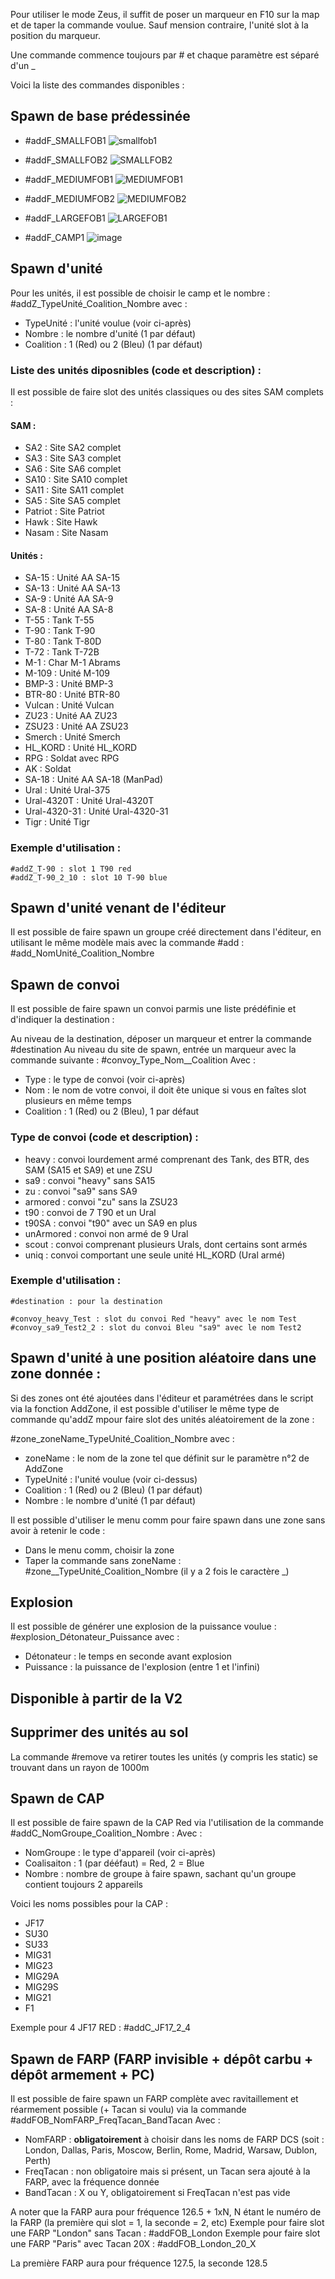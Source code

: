 

Pour utiliser le mode Zeus, il suffit de poser un marqueur en F10 sur la map et de taper la commande voulue. Sauf mension contraire, l'unité slot à la position du marqueur. 

Une commande commence toujours par # et chaque paramètre est séparé d'un _

Voici la liste des commandes disponibles : 

## Spawn de base prédessinée

 - #addF_SMALLFOB1
   ![smallfob1](https://github.com/docbrownd/DCSZeus/assets/105074220/8f6dac9d-bc0d-4d6e-8548-8e54610e15c3)

 - #addF_SMALLFOB2
![SMALLFOB2](https://github.com/docbrownd/DCSZeus/assets/105074220/970a7b89-a1ea-4dff-bede-85401beff347)
   
 - #addF_MEDIUMFOB1
   ![MEDIUMFOB1](https://github.com/docbrownd/DCSZeus/assets/105074220/6382e7c3-1188-402b-bcd5-3617343e8fda)

 - #addF_MEDIUMFOB2
   ![MEDIUMFOB2](https://github.com/docbrownd/DCSZeus/assets/105074220/ea243bd4-1dbe-40e2-9942-52d86361bf6e)
   
 - #addF_LARGEFOB1
   ![LARGEFOB1](https://github.com/docbrownd/DCSZeus/assets/105074220/cdddc387-87bf-4e3c-bb73-8e3cd0d56314)

- #addF_CAMP1
  ![image](https://github.com/docbrownd/DCSZeus/assets/105074220/81cb12bc-954f-4c5c-b223-4372a09a6454)

 
## Spawn d'unité

Pour les unités, il est possible de choisir le camp et le nombre : #addZ_TypeUnité_Coalition_Nombre avec :

 - TypeUnité : l'unité voulue (voir ci-après)
 - Nombre : le nombre d'unité (1 par défaut)
 - Coalition : 1 (Red) ou 2 (Bleu) (1 par défaut)

### Liste des unités diposnibles (code et description) : 

Il est possible de faire slot des unités classiques ou des sites SAM complets : 

#### SAM :

 - SA2 : Site SA2 complet
 - SA3 : Site SA3 complet
 - SA6 : Site SA6 complet
 - SA10 : Site SA10 complet
 - SA11 : Site SA11 complet
 - SA5 : Site SA5 complet
 - Patriot : Site Patriot
 - Hawk : Site Hawk
 - Nasam : Site Nasam


#### Unités :

 - SA-15 : Unité AA SA-15
 - SA-13 : Unité AA SA-13
 - SA-9 : Unité AA SA-9
 - SA-8 : Unité AA SA-8
 - T-55 : Tank T-55
 - T-90 : Tank T-90
 - T-80 : Tank T-80D
 - T-72 : Tank T-72B
 - M-1 : Char M-1 Abrams
 - M-109 : Unité M-109
 - BMP-3 : Unité BMP-3
 - BTR-80 : Unité BTR-80
 - Vulcan : Unité Vulcan
 - ZU23 : Unité AA ZU23
 - ZSU23 : Unité AA ZSU23
 - Smerch : Unité Smerch
 - HL_KORD : Unité HL_KORD
 - RPG : Soldat avec RPG
 - AK : Soldat 
 - SA-18 : Unité AA SA-18 (ManPad) 
 - Ural : Unité Ural-375
 - Ural-4320T : Unité Ural-4320T
 - Ural-4320-31 : Unité Ural-4320-31
 - Tigr : Unité Tigr

### Exemple d'utilisation : 

	#addZ_T-90 : slot 1 T90 red 
	#addZ_T-90_2_10 : slot 10 T-90 blue


## Spawn d'unité venant de l'éditeur

Il est possible de faire spawn un groupe créé directement dans l'éditeur, en utilisant le même modèle mais avec la commande #add : #add_NomUnité_Coalition_Nombre



## Spawn de convoi

Il est possible de faire spawn un convoi parmis une liste prédéfinie et d'indiquer la destination : 

Au niveau de la destination, déposer un marqueur et entrer la commande #destination
Au niveau du site de spawn, entrée un marqueur avec la commande suivante : #convoy_Type_Nom__Coalition 
Avec : 
 - Type : le type de convoi (voir ci-après)
 - Nom : le nom de votre convoi, il doit ête unique si vous en faîtes slot plusieurs en même temps
 - Coalition : 1 (Red) ou 2 (Bleu), 1 par défaut

### Type de convoi (code et description) : 

 - heavy : convoi lourdement armé comprenant des Tank, des BTR, des SAM (SA15 et SA9) et une ZSU
 - sa9 : convoi "heavy" sans SA15
 - zu : convoi "sa9" sans SA9
 - armored : convoi "zu" sans la ZSU23
 - t90 : convoi de 7 T90 et un Ural
 - t90SA : convoi "t90" avec un SA9 en plus
 - unArmored : convoi non armé de 9 Ural
 - scout : convoi comprenant plusieurs Urals, dont certains sont armés 
 - uniq : convoi comportant une seule unité HL_KORD (Ural armé)

 ### Exemple d'utilisation : 

	#destination : pour la destination

	#convoy_heavy_Test : slot du convoi Red "heavy" avec le nom Test
    #convoy_sa9_Test2_2 : slot du convoi Bleu "sa9" avec le nom Test2


## Spawn d'unité à une position aléatoire dans une zone donnée : 

Si des zones ont été ajoutées dans l'éditeur et paramétrées dans le script via la fonction AddZone, il est possible d'utiliser le même type de commande qu'addZ mpour faire slot des unités aléatoirement de la zone : 

#zone_zoneName_TypeUnité_Coalition_Nombre  avec :

 - zoneName : le nom de la zone tel que définit sur le paramètre n°2 de AddZone 
 - TypeUnité : l'unité voulue (voir ci-dessus)
 - Coalition : 1 (Red) ou 2 (Bleu) (1 par défaut)
 - Nombre : le nombre d'unité (1 par défaut)

Il est possible d'utiliser le menu comm pour faire spawn dans une zone sans avoir à retenir le code : 
 - Dans le menu comm, choisir la zone
 - Taper la commande sans zoneName : #zone__TypeUnité_Coalition_Nombre (il y a 2 fois le caractère _)


## Explosion

Il est possible de générer une explosion de la puissance voulue : #explosion_Détonateur_Puissance avec :
 - Détonateur : le temps en seconde avant explosion
 - Puissance : la puissance de l'explosion (entre 1 et l'infini)

## Disponible à partir de la V2

## Supprimer des unités au sol 

La commande #remove va retirer toutes les unités (y compris les static) se trouvant dans un rayon de 1000m

## Spawn de CAP

Il est possible de faire spawn de la CAP Red via l'utilisation de la commande #addC_NomGroupe_Coalition_Nombre  : 
Avec : 
- NomGroupe : le type d'appareil (voir ci-après)
- Coalisaiton : 1 (par dééfaut) = Red, 2 = Blue
- Nombre : nombre de groupe à faire spawn, sachant qu'un groupe contient toujours 2 appareils 

Voici les noms possibles pour la CAP : 
- JF17 
- SU30
- SU33
- MIG31 
- MIG23 
- MIG29A 
- MIG29S 
- MIG21
- F1
  
Exemple pour 4 JF17 RED : #addC_JF17_2_4

## Spawn de FARP (FARP invisible + dépôt carbu + dépôt armement + PC)

Il est possible de faire spawn un FARP complète avec ravitaillement et réarmement possible (+ Tacan si voulu) via la commande #addFOB_NomFARP_FreqTacan_BandTacan
Avec : 
- NomFARP : **obligatoirement** à choisir dans les noms de FARP DCS (soit : London, Dallas, Paris, Moscow, Berlin, Rome, Madrid, Warsaw, Dublon, Perth)
- FreqTacan : non obligatoire mais si présent, un Tacan sera ajouté à la FARP, avec la fréquence donnée
- BandTacan : X ou Y, obligatoirement si FreqTacan n'est pas vide
  
A noter que la FARP aura pour fréquence 126.5 + 1xN, N étant le numéro de la FARP (la première qui slot = 1, la seconde = 2, etc)
Exemple pour faire slot une FARP "London" sans Tacan : #addFOB_London
Exemple pour faire slot une FARP "Paris" avec Tacan 20X : #addFOB_London_20_X

La première FARP aura pour fréquence 127.5, la seconde 128.5
  
  


